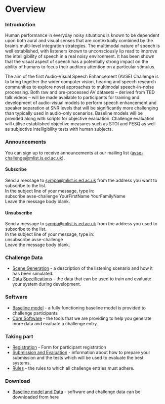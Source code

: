 # Overview

### Introduction

Human performance in everyday noisy situations is known to be dependent upon both aural and visual senses that are contextually combined by the brain’s multi-level integration strategies. The multimodal nature of speech is well established, with listeners known to unconsciously lip read to improve the intelligibility of speech in a real noisy environment.  It has been shown that the visual aspect of speech has a potentially strong impact on the ability of humans to focus their auditory attention on a particular stimulus.

The aim of the first Audio-Visual Speech Enhancement (AVSE) Challenge is to bring together the wider computer vision, hearing and speech research communities to explore novel approaches to multimodal speech-in-noise processing. Both raw and pre-processed AV datasets – derived from TED talk videos – will be made available to participants for training and development of audio-visual models to perform speech enhancement and speaker separation at SNR levels that will be significantly more challenging than typically used in audio-only scenarios. Baseline models will be provided along with scripts for objective evaluation. Challenge evaluation will utilise established objective measures such as STOI and PESQ as well as subjective intelligibility tests with human subjects.

### Announcements

You can sign up to receive announcements at our mailing list (avse-challenge@mlist.is.ed.ac.uk).

#### Subscribe
Send a message to sympa@mlist.is.ed.ac.uk from the address you want to subscribe to the list.  
In the subject line of your message, type in:  
subscribe avse-challenge YourFirstName YourFamilyName  
Leave the message body blank.

#### Unsubscribe
Send a message to sympa@mlist.is.ed.ac.uk from the address you used to subscribe to the list.  
In the subject line of your message, type in:  
unsubscribe avse-challenge  
Leave the message body blank.

### Challenge Data
- [Scene Generation](/challenge-data/scene-gen.md) - a description of the listening scenario and how it has been simulated.
- [Data Specifications](/challenge-data/data-spec.md) - the data that can be used to train and evaluate your system during development.

### Software
- [Baseline model](/software/baseline.md) - a fully functioning baseline model is provided to challenge participants
- [Core Software](/software/core.md) - the  tools that we are providing to help you generate more data and evaluate a challenge entry.

### Taking part
- [Registration](/getting-started/register.md) - Form for participant registration
- [Submission and Evaluation](/getting-started/submission.md) - information about how to prepare your submission and the tests which will be used to evaluate the best systems.
- [Rules](/getting-started/rules.md) - the rules to which all challenge entries must adhere.

### Download
- [Baseline model and Data](/download.md) - software and challenge data can be downloaded from here